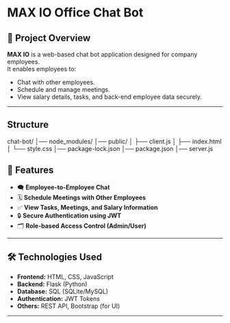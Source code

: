 # MAX IO  Office Chat Bot   

## 📌 Project Overview
**MAX IO** is a web-based chat bot application designed for company employees.  
It enables employees to:
- Chat with other employees.
- Schedule and manage meetings.
- View salary details, tasks, and back-end employee data securely.

---
## Structure 
chat-bot/
│── node_modules/
│── public/
│   ├── client.js
│   ├── index.html
│   └── style.css
│── package-lock.json
│── package.json
│── server.js


## 🚀 Features
- 🗨️ **Employee-to-Employee Chat**
- 🗓️ **Schedule Meetings with Other Employees**
- ✅ **View Tasks, Meetings, and Salary Information**
- 🔒 **Secure Authentication using JWT**
- 🗂️ **Role-based Access Control (Admin/User)**

---

## 🛠️ Technologies Used
- **Frontend:** HTML, CSS, JavaScript  
- **Backend:** Flask (Python)  
- **Database:** SQL (SQLite/MySQL)  
- **Authentication:** JWT Tokens  
- **Others:** REST API, Bootstrap (for UI)

---


